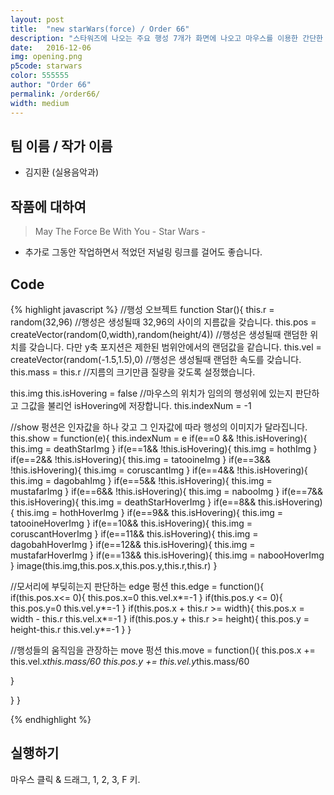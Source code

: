 ```yaml
---
layout: post
title:  "new starWars(force) / Order 66"
description: "스타워즈에 나오는 주요 행성 7개가 화면에 나오고 마우스를 이용한 간단한 인터렉티브 요소들이 있습니다. 작품명은 프로그래밍의 함수에서 영감을 얻어 작명하였고 팀명은 모든 제다이를 숙청하라는 작전명 'Order 66' 에서 따왔습니다. *주의 : 데스스타"
date:   2016-12-06
img: opening.png
p5code: starwars
color: 555555
author: "Order 66"
permalink: /order66/
width: medium
---
```

## 팀 이름 / 작가 이름
- 김지환 (실용음악과)



## 작품에 대하여

<blockquote>
May The Force Be With You
- Star Wars -
</blockquote>

- 추가로 그동안 작업하면서 적었던 저널링 링크를 걸어도 좋습니다.

## Code
{% highlight javascript %}
//행성 오브젝트
function Star(){
this.r = random(32,96) //행성은 생성될때 32,96의 사이의 지름값을 갖습니다.
this.pos = createVector(random(0,width),random(height/4)) //행성은 생성될때 랜덤한 위치를 갖습니다. 다만 y축 포지션은 제한된 범위안에서의 랜덤값을 같습니다.
this.vel = createVector(random(-1.5,1.5),0) //행성은 생성될때 랜덤한 속도를 갖습니다.
this.mass = this.r //지름의 크기만큼 질량을 갖도록 설정했습니다.

this.img
this.isHovering = false //마우스의 위치가 임의의 행성위에 있는지 판단하고 그값을 불리언 isHovering에 저장합니다.
this.indexNum = -1

//show 펑션은 인자값을 하나 갖고 그 인자값에 따라 행성의 이미지가 달라집니다.
this.show = function(e){
this.indexNum = e
if(e==0 && !this.isHovering){
this.img = deathStarImg
}
if(e==1&& !this.isHovering){
this.img = hothImg
}
if(e==2&& !this.isHovering){
this.img = tatooineImg
}
if(e==3&& !this.isHovering){
this.img = coruscantImg
}
if(e==4&& !this.isHovering){
this.img = dagobahImg
}
if(e==5&& !this.isHovering){
this.img = mustafarImg
}
if(e==6&& !this.isHovering){
this.img = nabooImg
}
if(e==7&& this.isHovering){
this.img = deathStarHoverImg
}
if(e==8&& this.isHovering){
this.img = hothHoverImg
}
if(e==9&& this.isHovering){
this.img = tatooineHoverImg
}
if(e==10&& this.isHovering){
this.img = coruscantHoverImg
}
if(e==11&& this.isHovering){
this.img = dagobahHoverImg
}
if(e==12&& this.isHovering){
this.img = mustafarHoverImg
}
if(e==13&& this.isHovering){
this.img = nabooHoverImg
}
image(this.img,this.pos.x,this.pos.y,this.r,this.r)
}

//모서리에 부딪히는지 판단하는 edge 펑션
this.edge = function(){
if(this.pos.x<= 0){
this.pos.x=0
this.vel.x*=-1
}
if(this.pos.y <= 0){
this.pos.y=0
this.vel.y*=-1
}
if(this.pos.x + this.r >= width){
this.pos.x = width - this.r
this.vel.x*=-1
}
if(this.pos.y + this.r >= height){
this.pos.y = height-this.r
this.vel.y*=-1
}
}

//행성들의 움직임을 관장하는 move 펑션
this.move = function(){
this.pos.x += this.vel.x*this.mass/60
this.pos.y += this.vel.y*this.mass/60

}


}
}



{% endhighlight %}



## 실행하기
마우스 클릭 & 드래그, 1, 2, 3, F 키.
